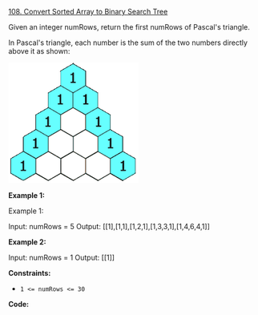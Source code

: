[108. Convert Sorted Array to Binary Search Tree](https://leetcode.com/problems/convert-sorted-array-to-binary-search-tree/description/)

Given an integer numRows, return the first numRows of Pascal's triangle.

In Pascal's triangle, each number is the sum of the two numbers directly above it as shown:

![alt text](PascalTriangleAnimated2.gif)

**Example 1:**

Example 1:

Input: numRows = 5
Output: [[1],[1,1],[1,2,1],[1,3,3,1],[1,4,6,4,1]]

**Example 2:**

Input: numRows = 1
Output: [[1]]

**Constraints:**

- `1 <= numRows <= 30`

**Code:**
